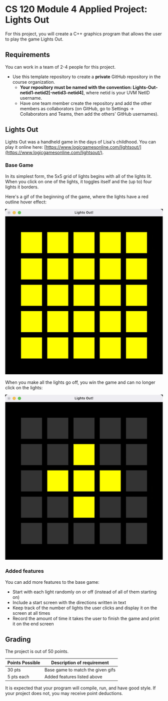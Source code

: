 # CS 120 Module 4 Applied Project: Lights Out

For this project, you will create a C++ graphics program that allows the user to play the game Lights Out.

## Requirements
You can work in a team of 2-4 people for this project.

* Use this template repository to create a **private** GitHub repository in the course organization.
  * **Your repository must be named with the convention: Lights-Out-netid1-netid2[-netid3-netid4]**, where netid is your UVM NetID username.
  * Have one team member create the repository and add the other members as collaborators (on GitHub, go to Settings -> Collaborators and Teams, then add the others' GitHub usernames).

## Lights Out
Lights Out was a handheld game in the days of Lisa's childhood. You can play it online here: [https://www.logicgamesonline.com/lightsout/](https://www.logicgamesonline.com/lightsout/).

### Base Game
In its simplest form, the 5x5 grid of lights begins with all of the lights lit. When you click on one of the lights, it toggles itself and the (up to) four lights it borders.

Here's a gif of the beginning of the game, where the lights have a red outline hover effect: 

![Lights-Out-Game-Start.gif](Lights-Out-Game-Start.gif)

When you make all the lights go off, you win the game and can no longer click on the lights:

![Lights-Out-Game-End.gif](Lights-Out-Game-End.gif)

### Added features
You can add more features to the base game:
* Start with each light randomly on or off (instead of all of them starting on)
* Include a start screen with the directions written in text
* Keep track of the number of lights the user clicks and display it on the screen at all times
* Record the amount of time it takes the user to finish the game and print it on the end screen

## Grading
The project is out of 50 points.

| Points Possible | Description of requirement        |
|-----------------|-----------------------------------|
| 30 pts          | Base game to match the given gifs |
| 5 pts each      | Added features listed above       |

It is expected that your program will compile, run, and have good style. If your project does not, you may receive point deductions.
